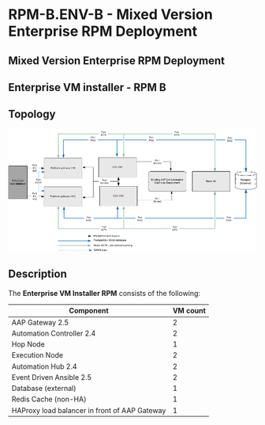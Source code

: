 # RPM-B.ENV-B - Mixed Version Enterprise RPM Deployment

## Mixed Version Enterprise RPM Deployment

## Enterprise VM installer - RPM B

## Topology

![ Enterprise RPM Deployment - Topology](RPM-B_Env-B.png)

## Description

The **Enterprise VM Installer RPM** consists of the following:

| Component                                     | VM count |
| --------------------------------------------- | -------- |
| AAP Gateway 2.5                               | 2        |
| Automation Controller 2.4                     | 2        |
| Hop Node                                      | 1        |
| Execution Node                                | 2        |
| Automation Hub 2.4                            | 2        |
| Event Driven Ansible 2.5                      | 2        |
| Database (external)                           | 1        |
| Redis Cache (non-HA)                          | 1        |
| HAProxy load balancer in front of AAP Gateway | 1        |

